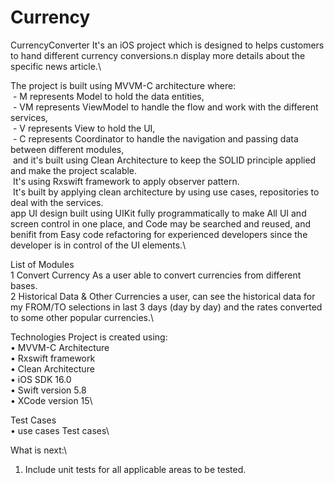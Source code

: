 # Currency
CurrencyConverter
It's an iOS project which is designed to helps customers to hand different currency conversions.n display more details about the specific news article.\

The project is built using MVVM-C architecture where:\
 - M represents Model to hold the data entities,\
 - VM represents ViewModel to handle the flow and work with the different services,\
 - V represents View to hold the UI,\
 - C represents Coordinator to handle the navigation and passing data between different modules,\
 and it's built using Clean Architecture to keep the SOLID principle applied and make the project scalable.\
 It's using Rxswift framework to apply observer pattern.\
 It's built by applying clean architecture by using use cases, repositories to deal with the services.\
 app UI design built using UIKit fully programmatically to make All UI and screen control in one place, and Code may be searched and reused, and benifit from Easy code refactoring for experienced developers since the developer is in control of the UI elements.\

List of Modules\
1	Convert Currency As a user able to convert currencies from different bases.\
2	Historical Data & Other Currencies a user, can see the historical data for my FROM/TO selections in last
3 days (day by day) and the rates converted to some other popular currencies.\

Technologies
Project is created using:\
    •	MVVM-C Architecture\
    •	Rxswift framework\
    •	Clean Architecture\
    •	iOS SDK 16.0\
    •	Swift version 5.8\
    •	XCode version 15\

Test Cases\
• use cases Test cases\

What is next:\
1. Include unit tests for all applicable areas to be tested.
